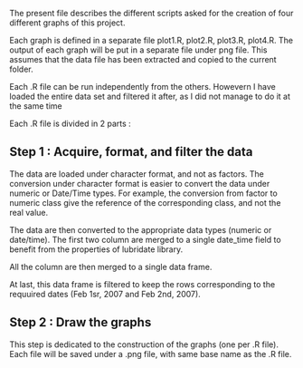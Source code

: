 The present file describes the different scripts asked for the creation of four different graphs of this project. 

Each graph is defined in a separate file plot1.R, plot2.R, plot3.R, plot4.R. The output of each graph will be put in a separate file under png file.
This assumes that the data file has been extracted and copied to the current folder.

Each .R file can be run independently from the others. Howevern I have loaded the entire data set and filtered it after, as I did not manage to do it 
at the same time

Each .R file is divided in 2 parts :

## Step 1 : Acquire, format, and filter the data

The data are loaded under character format, and not as factors. The conversion under character format is easier to convert the data under numeric or Date/Time types. 
For example, the conversion from factor to numeric class give the reference of the corresponding class, and not the real value.
	
The data are then converted to the appropriate data types (numeric or date/time).  The first two column are merged to a single date_time field to  benefit from the properties of lubridate library. 

All the column are then merged to a single data frame. 

At last, this data frame is filtered to keep the rows corresponding to the requuired dates (Feb 1sr, 2007 and Feb 2nd, 2007).
	
## Step 2 : Draw the graphs

This step is dedicated to the construction of the graphs (one per .R file). Each file will be saved under a .png file, with same base name as the .R file.